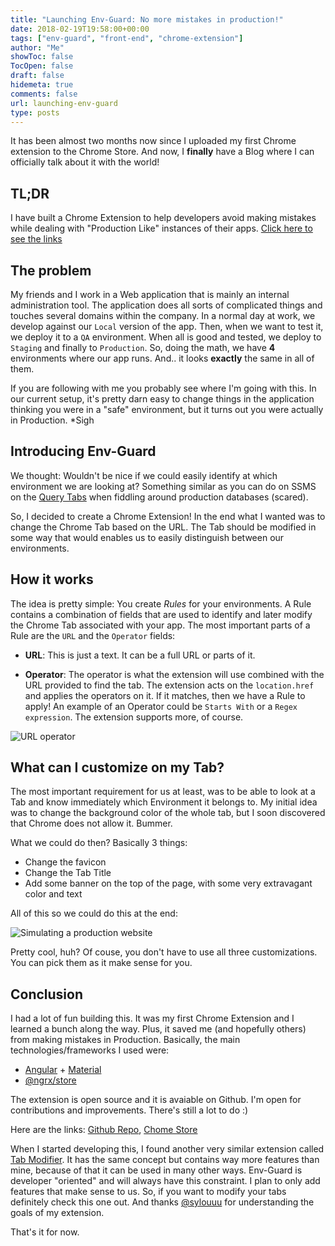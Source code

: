 ```yaml
---
title: "Launching Env-Guard: No more mistakes in production!"
date: 2018-02-19T19:58:00+00:00
tags: ["env-guard", "front-end", "chrome-extension"]
author: "Me"
showToc: false
TocOpen: false
draft: false
hidemeta: true
comments: false
url: launching-env-guard
type: posts
---
```


It has been almost two months now since I uploaded my first Chrome extension to the Chrome Store. And now, I **finally** have a Blog where I can officially talk about it with the world!

## TL;DR
I have built a Chrome Extension to help developers avoid making mistakes while dealing with "Production Like" instances of their apps. [Click here to see the links](#conclusion)


## The problem

My friends and I work in a Web application that is mainly an internal administration tool. The application does all sorts of complicated things and touches several domains within the company. 
In a normal day at work, we develop against our `Local` version of the app. Then, when we want to test it, we deploy it to a  `QA` environment. When all is good and tested, we deploy to `Staging` and finally to `Production`. So, doing the math, we have **4** environments where our app runs. And.. it looks **exactly** the same in all of them.

If you are following with me you probably see where I'm going with this. In our current setup, it's pretty darn easy to change things in the application thinking you were in a "safe" environment, but it turns out you were actually in Production. *Sigh

## Introducing Env-Guard

We thought: Wouldn't be nice if we could easily identify at which environment we are looking at? Something similar as you can do on SSMS on the [Query Tabs](https://solutioncenter.apexsql.com/wp-content/uploads/2017/10/word-image-58.png) when fiddling around production databases (scared).

So, I decided to create a Chrome Extension! In the end what I wanted was to change the Chrome Tab based on the URL. The Tab should be modified in some way that would enables us to easily distinguish between our environments.

## How it works

The idea is pretty simple: You create *Rules* for your environments. A Rule contains a combination of fields that are used to identify and later modify the Chrome Tab associated with your app. The most important parts of a Rule are the `URL` and the `Operator` fields: 

* **URL**: This is just a text. It can be a full URL or parts of it. 

* **Operator**: The operator is what the extension will use combined with the URL provided to find the tab. The extension acts on the `location.href` and applies the operators on it. If it matches, then we have a Rule to apply! An example of an Operator could be `Starts With` or a `Regex expression`. The extension supports more, of course.

![URL operator](/posts/2018/url_operator.jpg)


## What can I customize on my Tab?

The most important requirement for us at least, was to be able to look at a Tab and know immediately which Environment it belongs to. My initial idea was to change the background color of the whole tab, but I soon discovered that Chrome does not allow it. Bummer. 

What we could do then? Basically 3 things:

* Change the favicon
* Change the Tab Title
* Add some banner on the top of the page, with some very extravagant color and text

All of this so we could do this at the end:

![Simulating a production website](/posts/2018/prod_google.jpg)


Pretty cool, huh? Of couse, you don't have to use all three customizations. You can pick them as it make sense for you.

## <a name="conclusion"></a>Conclusion


I had a lot of fun building this. It was my first Chrome Extension and I learned a bunch along the way. Plus, it saved me (and hopefully others) from making mistakes in Production.
Basically, the main technologies/frameworks I used were:
* [Angular](https://github.com/angular/angular) + [Material](https://github.com/angular/material2)
* [@ngrx/store](https://github.com/ngrx/store)

The extension is open source and it is avaiable on Github. I'm open for contributions and improvements. There's still a lot to do :)

Here are the links: [Github Repo](https://github.com/joaopgrassi/env-guard), [Chome Store](https://chrome.google.com/webstore/detail/env-guard/hldheamjpbaceigalkfkjogkfofankpp)

When I started developing this, I found another very similar extension called [Tab Modifier](https://github.com/sylouuu/chrome-tab-modifier). It has the same concept but contains way more features than mine, because of that it can be used in many other ways. Env-Guard is developer "oriented" and will always have this constraint. I plan to only add features that make sense to us.
So, if you want to modify your tabs definitely check this one out. And thanks [@sylouuu](https://github.com/sylouuu) for understanding the goals of my extension.

That's it for now. 
